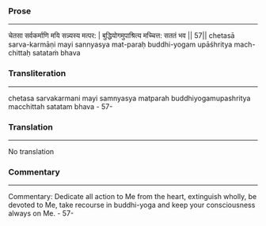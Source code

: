### Prose 
 --- 
चेतसा सर्वकर्माणि मयि सन्न्यस्य मत्पर: |
बुद्धियोगमुपाश्रित्य मच्चित्त: सततं भव || 57||
chetasā sarva-karmāṇi mayi sannyasya mat-paraḥ
buddhi-yogam upāśhritya mach-chittaḥ satataṁ bhava

### Transliteration 
 --- 
chetasa sarvakarmani mayi samnyasya matparah buddhiyogamupashritya macchittah satatam bhava - 57-

### Translation 
 --- 
No translation

### Commentary 
 --- 
Commentary: Dedicate all action to Me from the heart, extinguish wholly, be devoted to Me, take recourse in buddhi-yoga and keep your consciousness always on Me. - 57-